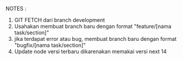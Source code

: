 NOTES : 

1. GIT FETCH dari branch development
2. Usahakan membuat branch baru dengan format "feature/[nama task/section]" 
3. jika terdapat error atau bug, membuat branch baru dengan format "bugfix/[nama task/section]" 
4. Update node versi terbaru dikarenakan memakai versi next 14

